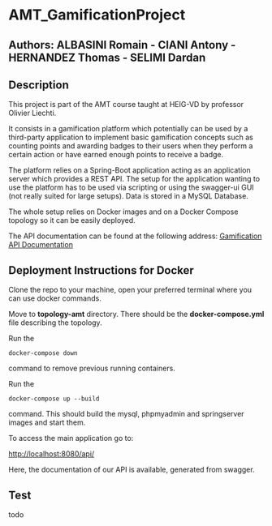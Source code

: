 # AMT_GamificationProject

## Authors: ALBASINI Romain - CIANI Antony - HERNANDEZ Thomas - SELIMI Dardan

## Description
This project is part of the AMT course taught at HEIG-VD by professor Olivier Liechti.

It consists in a gamification platform which potentially can be used by a third-party application to implement basic gamification concepts such as counting points and awarding badges to their users when they perform a certain action or have earned enough points to receive a badge.

The platform relies on a Spring-Boot application acting as an application server which provides a REST API. The setup for the application wanting to use the platform has  to be used via scripting or using the swagger-ui GUI (not really suited for large setups). Data is stored in a MySQL Database.

The whole setup relies on Docker images and on a Docker Compose topology so it can be easily deployed.

The API documentation can be found at the following address: 
[Gamification API Documentation](https://antonyciani.github.io/AMT_GamificationProject/ "[API Documentation]")



## Deployment Instructions for Docker

Clone the repo to your machine, open your preferred terminal where you can use docker commands.

Move to **topology-amt** directory. There should be the **docker-compose.yml** file describing the topology.

Run the 

	docker-compose down 

command to remove previous running containers.

Run the 

	docker-compose up --build 

command. This should build the mysql, phpmyadmin and springserver images and start them.

To access the main application go to:

[http://localhost:8080/api/](http://localhost:8080/api/)

Here, the documentation of our API is available, generated from swagger.

## Test

todo
